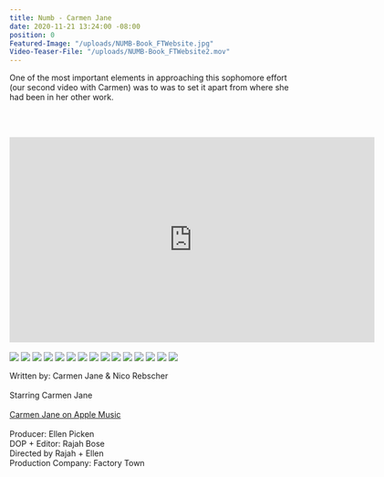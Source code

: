 ```yaml
---
title: Numb - Carmen Jane
date: 2020-11-21 13:24:00 -08:00
position: 0
Featured-Image: "/uploads/NUMB-Book_FTWebsite.jpg"
Video-Teaser-File: "/uploads/NUMB-Book_FTWebsite2.mov"
---
```


One of the most important elements in approaching this sophomore effort (our second video with Carmen) was to was to set it apart from where she had been in her other work. 

<BR><BR>

<iframe src="https://player.vimeo.com/video/469650448" width="640" height="360" frameborder="0" allow="autoplay; fullscreen" allowfullscreen></iframe>

<BR>
<BR>


<div class="gallery" data-columns="3">
<img src="/uploads/FactoryTown_MusicVideo-Numb1006.jpg" />
<img src="/uploads/FactoryTown_MusicVideo-Numb1004.jpg" />
<img src="/uploads/FactoryTown_MusicVideo-Numb1007.jpg" />
<img src="/uploads/FactoryTown_MusicVideo-Numb1005.jpg" />
<img src="/uploads/FactoryTown_MusicVideo-Numb1001.jpg" />
<img src="/uploads/FactoryTown_MusicVideo-Numb1003.jpg" />
<img src="/uploads/FactoryTown_MusicVideo-Numb1002.jpg" />
<img src="/uploads/FactoryTown_MusicVideo-Numb1008.jpg" />
<img src="/uploads/FactoryTown_MusicVideo-Numb1015.jpg" />
<img src="/uploads/FactoryTown_MusicVideo-Numb1012.jpg" />
<img src="/uploads/FactoryTown_MusicVideo-Numb1014.jpg" />
<img src="/uploads/FactoryTown_MusicVideo-Numb1009.jpg" />
<img src="/uploads/FactoryTown_MusicVideo-Numb1018.jpg" />
<img src="/uploads/FactoryTown_MusicVideo-Numb1017.jpg" />
<img src="/uploads/FactoryTown_MusicVideo-Numb1016.jpg" />

</div>




Written by: Carmen Jane & Nico Rebscher <BR>
<BR>
Starring Carmen Jane <BR>
<BR>
[Carmen Jane on Apple Music](https://itunes.apple.com/us/artist/carmen-jane/1526883492?ign-gact=3&ls=1)<BR>
<BR>
Producer: Ellen Picken<BR>
DOP \+ Editor: Rajah Bose<BR>
Directed by Rajah \+ Ellen<BR>
Production Company: Factory Town<BR>

